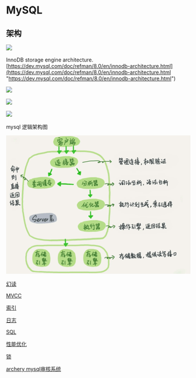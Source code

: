 # MySQL

## 架构

![](https://cdn.nlark.com/yuque/0/2021/png/1069608/1637128446759-32c543a8-f6c9-4d10-9d20-720678ddae75.png)

InnoDB storage engine architecture. [https://dev.mysql.com/doc/refman/8.0/en/innodb-architecture.html](https://dev.mysql.com/doc/refman/8.0/en/innodb-architecture.html "https://dev.mysql.com/doc/refman/8.0/en/innodb-architecture.html") &#x20;

![](https://cdn.nlark.com/yuque/0/2021/png/1069608/1637128704603-ffc16eae-dbfd-4f52-b483-43284df02d38.png?x-oss-process=image%2Fresize%2Cw_700%2Climit_0)

![](https://cdn.nlark.com/yuque/0/2021/png/1069608/1637128742977-c7c3edb5-d5fd-4e94-b3f1-5e7818782880.png?x-oss-process=image%2Fresize%2Cw_750%2Climit_0)

![](https://cdn.nlark.com/yuque/0/2021/png/1069608/1637128478207-3ef93176-ac35-4d01-91e8-b10e31f2ee59.png?x-oss-process=image%2Fresize%2Cw_476%2Climit_0)

mysql 逻辑架构图

![](image/image_TuqdYUucO5.png)

[幻读](幻读/幻读.md "幻读")

[MVCC](MVCC/MVCC.md "MVCC")

[索引](索引/索引.md "索引")

[日志](日志/日志.md "日志")

[SQL](SQL/SQL.md "SQL")

[性能优化](性能优化/性能优化.md "性能优化")

[锁](锁/锁.md "锁")

[archery mysql审核系统](archery%20mysql审核系统/archery%20mysql审核系统.md "archery mysql审核系统")
